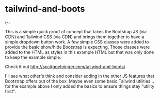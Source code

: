 # tailwind-and-boots
(-:

This is a simple quick proof of concept that takes the Bootstrap JS (via CDN) and Tailwind CSS (via CDN) and brings them together to have a simple dropdown button work. A few simple CSS classes were added to provide the basic show/hide Bootstrap is expecting.  Those classes were added to the HTML as styles in this example HTML but that was only done to keep the example simple.  

Check it out http://scottgoehringer.com/tailwind-and-boots/

I'll see what other's think and consider adding in the other JS features that Bootstrap offers out of the box.  Maybe even some basic Tailwind utilities... for the example above I only added the basics to ensure things stay "utility first".
